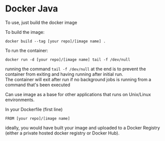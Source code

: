 # Docker Java

To use, just build the docker image

To build the image:

```
docker build --tag [your repo]/[image name] .
```

To run the container:

```
docker run -d [your repo]/[image name] tail -f /dev/null
```

running the command `tail -f /dev/null` at the end is to prevent the container from exiting and having running after initial run.  
The container will exit after run if no background jobs is running from a command that's been executed

Can use image as a base for other applications that runs on Unix/Linux environments.

In your Dockerfile (first line)

```
FROM [your repo]/[image name]
```

ideally, you would have built your image and uploaded to a Docker Registry (either a private hosted docker registry or Docker Hub).

